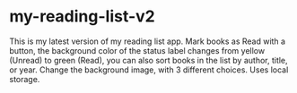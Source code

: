 # my-reading-list-v2

This is my latest version of my reading list app. Mark books as Read with a button, the background color of the status label changes from yellow (Unread) to green (Read), you can also sort books in the list by author, title, or year. Change the background image, with 3 different choices. Uses local storage. 
